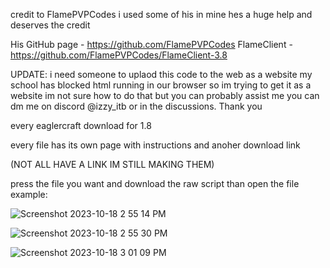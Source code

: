 credit to FlamePVPCodes i used some of his in mine hes a huge help and deserves the credit 

  
His GitHub page - https://github.com/FlamePVPCodes
FlameClient - https://github.com/FlamePVPCodes/FlameClient-3.8

 
UPDATE: i need someone to uplaod this code to the web as a website my school has blocked html running in our browser so im trying to get it as a website
im not sure how to do that but you can probably assist me you can dm me on discord @izzy_itb or in the discussions.
Thank you
 
 
 
every eaglercraft download for 1.8
 
every file has its own page with instructions and anoher download link 
 
(NOT ALL HAVE A LINK IM STILL MAKING THEM)
 
 
press the file you want and download the raw script than open the file
example:
 
 ![Screenshot 2023-10-18 2 55 14 PM](https://github.com/KK3XX/All-Eaglercraft-Downloads/assets/142429718/3aa3863a-19ee-466d-8de2-6f82203c9315)


 
 ![Screenshot 2023-10-18 2 55 30 PM](https://github.com/KK3XX/All-Eaglercraft-Downloads/assets/142429718/b7fda842-6a42-46c1-9a20-35fa8c4bd15c)



 ![Screenshot 2023-10-18 3 01 09 PM](https://github.com/KK3XX/All-Eaglercraft-Downloads/assets/142429718/89ff469d-a3d4-41a9-b7b9-fa2286edecec)

